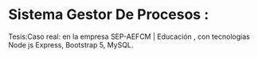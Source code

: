 # Sistema Gestor De Procesos :
Tesis:Caso real: en la empresa SEP-AEFCM | Educación , con tecnologias Node js Express, Bootstrap 5, MySQL.
